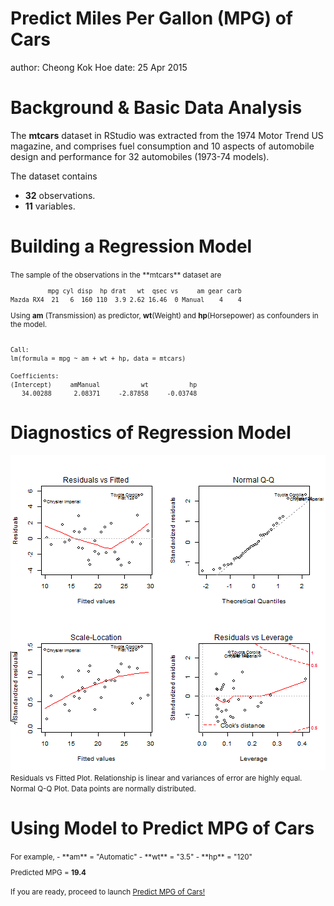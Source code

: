 Predict Miles Per Gallon (MPG) of Cars
========================================================
author: Cheong Kok Hoe
date: 25 Apr 2015


Background & Basic Data Analysis
========================================================


The **mtcars** dataset in RStudio was extracted from the 1974 Motor Trend US magazine, and comprises fuel consumption and 10 aspects of automobile design and performance for 32 automobiles (1973-74 models).

The dataset contains 
- **32** observations. 
- **11** variables.

Building a Regression Model
========================================================
<small>
The sample of the observations in the **mtcars** dataset are

```
          mpg cyl disp  hp drat   wt  qsec vs     am gear carb
Mazda RX4  21   6  160 110  3.9 2.62 16.46  0 Manual    4    4
```
Using **am** (Transmission) as predictor, **wt**(Weight) and **hp**(Horsepower) as confounders in the model.

```

Call:
lm(formula = mpg ~ am + wt + hp, data = mtcars)

Coefficients:
(Intercept)     amManual           wt           hp  
   34.00288      2.08371     -2.87858     -0.03748  
```
</small>

Diagnostics of Regression Model
========================================================
![plot of chunk unnamed-chunk-4](predict-mpg-slides-figure/unnamed-chunk-4-1.png) 
<small>
Residuals vs Fitted Plot. Relationship is linear and variances of error are highly equal. Normal Q-Q Plot. Data points are normally distributed.
</small>

Using Model to Predict MPG of Cars
========================================================
<small>
For example,
- **am** = "Automatic"
- **wt** = "3.5"
- **hp** = "120"

Predicted MPG = **19.4**

If you are ready, proceed to launch [Predict MPG of Cars!](https://kazakh1501.shinyapps.io/Project/)
</small>
